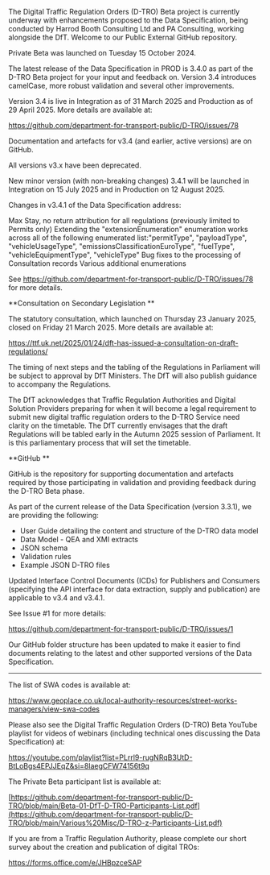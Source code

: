 The Digital Traffic Regulation Orders (D-TRO) Beta project is currently underway with enhancements proposed to the Data Specification, being conducted by Harrod Booth Consulting Ltd and PA Consulting, working alongside the DfT. Welcome to our Public External GitHub repository.

Private Beta was launched on Tuesday 15 October 2024. 
 
The latest release of the Data Specification in PROD is 3.4.0 as part of the D-TRO Beta project for your input and feedback on. Version 3.4 introduces camelCase, more robust validation and several other improvements. 

Version 3.4 is live in Integration as of 31 March 2025 and Production as of 29 April 2025. More details are available at:

https://github.com/department-for-transport-public/D-TRO/issues/78

Documentation and artefacts for v3.4 (and earlier, active versions) are on GitHub. 

All versions v3.x have been deprecated. 

New minor version (with non-breaking changes) 3.4.1 will be launched in Integration on 15 July 2025 and in Production on 12 August 2025.

Changes in v3.4.1 of the Data Specification address:

Max Stay, no return attribution for all regulations (previously limited to Permits only)
Extending the "extensionEnumeration" enumeration works across all of the following enumerated list:"permitType", "payloadType", "vehicleUsageType", "emissionsClassificationEuroType", "fuelType", "vehicleEquipmentType", "vehicleType"
Bug fixes to the processing of Consultation records
Various additional enumerations

See https://github.com/department-for-transport-public/D-TRO/issues/78 for more details.

**Consultation on Secondary Legislation
**

The statutory consultation, which launched on Thursday 23 January 2025, closed on Friday 21 March 2025. More details are available at:

https://ttf.uk.net/2025/01/24/dft-has-issued-a-consultation-on-draft-regulations/

The timing of next steps and the tabling of the Regulations in Parliament will be subject to approval by DfT Ministers. The DfT will also publish guidance to accompany the Regulations.  
 
The DfT acknowledges that Traffic Regulation Authorities and Digital Solution Providers preparing for when it will become a legal requirement to submit new digital traffic regulation orders to the D-TRO Service need clarity on the timetable. The DfT currently envisages that the draft Regulations will be tabled early in the Autumn 2025 session of Parliament. It is this parliamentary process that will set the timetable. 

**GitHub
**

GitHub is the repository for supporting documentation and artefacts required by those participating in validation and providing feedback during the D-TRO Beta phase.
 
As part of the current release of the Data Specification (version 3.3.1), we are providing the following:
 
- User Guide detailing the content and structure of the D-TRO data model
- Data Model - QEA and XMI extracts
- JSON schema
- Validation rules
- Example JSON D-TRO files

Updated Interface Control Documents (ICDs) for Publishers and Consumers (specifying the API interface for data extraction, supply and publication) are applicable to v3.4 and v3.4.1.

See Issue #1 for more details:

https://github.com/department-for-transport-public/D-TRO/issues/1

Our GitHub folder structure has been updated to make it easier to find documents relating to the latest and other supported versions of the Data Specification. 

---

The list of SWA codes is available at:

https://www.geoplace.co.uk/local-authority-resources/street-works-managers/view-swa-codes

Please also see the Digital Traffic Regulation Orders (D-TRO) Beta YouTube playlist for videos of webinars (including technical ones discussing the Data Specification) at:
 
https://youtube.com/playlist?list=PLrrl9-rugNRqB3UtD-BtLoBgs4EPJJEqZ&si=8laegCFW74156t9q

The Private Beta participant list is available at:

[https://github.com/department-for-transport-public/D-TRO/blob/main/Beta-01-DfT-D-TRO-Participants-List.pdf](https://github.com/department-for-transport-public/D-TRO/blob/main/Various%20Misc/D-TRO-z-Participants-List.pdf)

If you are from a Traffic Regulation Authority, please complete our short survey about the creation and publication of digital TROs:

https://forms.office.com/e/JHBpzceSAP

